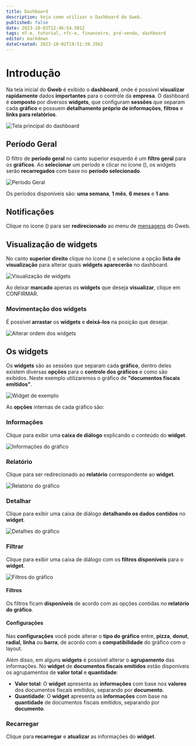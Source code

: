 ```yaml
---
title: Dashboard
description: Veja como utilizar o Dashboard do Gweb.
published: false
date: 2023-10-03T12:46:54.501Z
tags: nf-e, tutorial, nfc-e, financeiro, pré-venda, dashboard
editor: markdown
dateCreated: 2023-10-02T19:51:39.356Z
---
```


# Introdução

Na tela inicial do **Gweb** é exibido o **dashboard**, onde é possível **visualizar** **rapidamente** dados **importantes** para o controle da **empresa**. O dashboard é **composto** por diversos **widgets**, que configuram **sessões** que separam cada **gráfico** e possuem **detalhamento próprio de informações**, **filtros** e **links para relatórios**.

![Tela principal do dashboard](/dashboard/dashboard_main.png)

## Período Geral

O filtro de **período geral** no canto superior esquerdo é um **filtro geral** para os **gráficos**.
Ao **selecionar** um período e clicar no ícone (<span class="mdi mdi-refresh"></span>), os widgets serão **recarregados** com base no **período selecionado**.

![Período Geral](/dashboard/período_geral.png)

Os períodos disponíveis são: **uma semana**, **1 mês**, **6 meses** e **1 ano**.

## <span class="mdi mdi-bell"></span> Notificações

Clique no ícone (<span class="mdi mdi-bell"></span>) para ser **redirecionado** ao menu de [mensagens](/usuario/mensagens) do Gweb.

## <span class="mdi mdi-menu"></span> Visualização de widgets
No canto **superior direito** clique no ícone (<span class="mdi mdi-menu"></span>) e selecione a opção **lista de visualização** para alterar quais **widgets aparecerão** no dashboard.

![Visualização de widgets](/dashboard/visualizacao_widgets.png)

Ao deixar **marcado** apenas os **widgets** que deseja **visualizar**, clique em <span class="mat-button">CONFIRMAR</span>.

### Movimentação dos widgets

É possível **arrastar** os **widgets** e **deixá-los** na posição que desejar.

![Alterar ordem dos widgets](/dashboard/alterar_ordem.gif)

## Os widgets

Os **widgets** são as sessões que separam cada **gráfico**, dentro deles existem diversas **opções** para o **controle dos gráficos** e como são exibidos. Neste exemplo utilizaremos o gráfico de **"documentos fiscais emitidos"**.

![Widget de exemplo](/dashboard/grafico_opcoes_exemplo.png)

As **opções** internas de cada gráfico são:

### <span class="mdi mdi-information"></span> Informações

Clique para exibir uma **caixa de diálogo** explicando o conteúdo do **widget**.

![Informações do gráfico](/dashboard/informacoes_grafico.png)

### <span class="mdi mdi-file-document"></span> Relatório

Clique para ser redirecionado ao **relatório** correspondente ao **widget**.

![Relatório do gráfico](/dashboard/relatorios_grafico.gif)

### <span class="mdi mdi-launch"></span> Detalhar

Clique para exibir uma caixa de diálogo **detalhando os dados contidos** no **widget**.

![Detalhes do gráfico](/dashboard/detalhar_grafico.png)

### <span class="mdi mdi-filter"></span> Filtrar

Clique para exibir uma caixa de diálogo com os **filtros disponíveis** para o **widget**.

![Filtros do gráfico](/dashboard/filtros_grafico.png)

#### Filtros
Os filtros ficam **disponíveis** de acordo com as opções contidas no **relatório do gráfico**.

#### Configurações

Nas **configurações** você pode alterar o **tipo do gráfico** entre, **pizza**, **donut**, **radial**, **linha** ou **barra**, de acordo com a **compatibilidade** do gráfico com o layout.

Além disso, em alguns **widgets** é possível alterar o **agrupamento** das informações. No **widget** de **documentos fiscais emitidos** estão disponíveis os agrupamentos de **valor total** e **quantidade**:
- **Valor total**: O **widget** apresenta as **informações** com base nos **valores** dos documentos fiscais emitidos, separando por **documento**.
- **Quantidade**: O **widget** apresenta as **informações** com base na **quantidade** de documentos fiscais emitidos, separando por **documento**.

### <span class="mdi mdi-refresh"></span> Recarregar

Clique para **recarregar** e **atualizar** as informações do **widget**.
